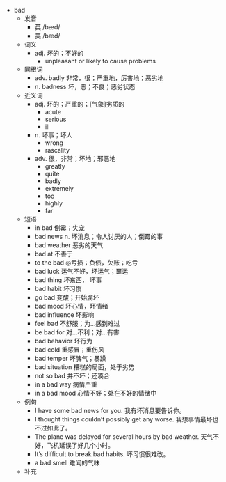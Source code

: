 - bad
  - 发音
    - 英 /bæd/
    - 美 /bæd/
  - 词义
    - adj. 坏的；不好的
      - unpleasant or likely to cause problems
  - 同根词
    - adv. badly 非常，很；严重地，厉害地；恶劣地
    - n. badness 坏，恶；不良；恶劣状态
  - 近义词
    - adj. 坏的；严重的；[气象]劣质的
      - acute
      - serious
      - ill
    - n. 坏事；坏人
      - wrong
      - rascality
    - adv. 很，非常；坏地；邪恶地
      - greatly
      - quite
      - badly
      - extremely
      - too
      - highly
      - far
  - 短语
    - in bad 倒霉；失宠
    - bad news n. 坏消息；令人讨厌的人；倒霉的事
    - bad weather 恶劣的天气
    - bad at 不善于
    - to the bad ◎亏损；负债，欠账；吃亏
    - bad luck 运气不好，坏运气；噩运
    - bad thing 坏东西，	坏事
    - bad habit 坏习惯
    - go bad 变酸；开始腐坏
    - bad mood 坏心情，坏情绪
    - bad influence 坏影响
    - feel bad 不舒服；为…感到难过
    - be bad for 对…不利；对…有害
    - bad behavior 坏行为
    - bad cold 重感冒；重伤风
    - bad temper 坏脾气；暴躁
    - bad situation 糟糕的局面，处于劣势
    - not so bad 并不坏；还凑合
    - in a bad way 病情严重
    - in a bad mood 心情不好；处在不好的情绪中
  - 例句
    - I have some bad news for you. 我有坏消息要告诉你。
    - I thought things couldn’t possibly get any worse. 我想事情最坏也不过如此了。
    - The plane was delayed for several hours by bad weather. 天气不好，飞机延误了好几个小时。
    - It’s difficult to break bad habits. 坏习惯很难改。
    - a bad smell 难闻的气味
  - 补充